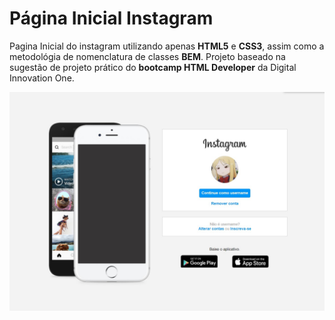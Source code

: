 # Página Inicial Instagram

Pagina Inicial do instagram utilizando apenas **HTML5** e **CSS3**, assim como a metodológia de nomenclatura de classes **BEM**. Projeto baseado na sugestão de projeto prático do **bootcamp HTML Developer** da Digital Innovation One.

![Preview do site](./imgs/preview-for-github.jpg)
